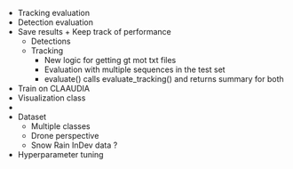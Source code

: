 
- Tracking evaluation 
- Detection evaluation
- Save results + Keep track of performance
    - Detections 
    - Tracking 
        - New logic for getting gt mot txt files
        - Evaluation with multiple sequences in the test set
        - evaluate() calls evaluate_tracking() and returns summary for both 
- Train on CLAAUDIA
- Visualization class
- 
- Dataset
    - Multiple classes
    - Drone perspective
    - Snow Rain InDev data ? 
- Hyperparameter tuning
